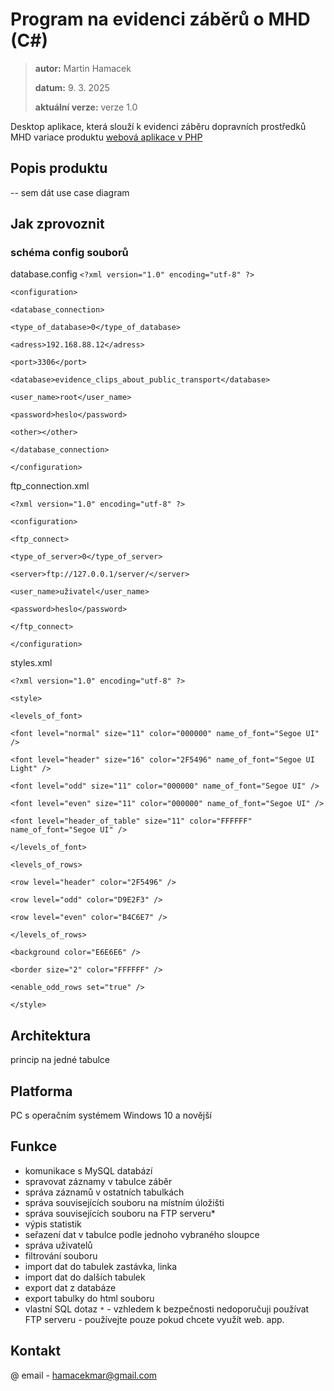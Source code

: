 # Program na evidenci záběrů o MHD (C#)

> **autor:** Martin Hamacek
> 
> **datum:** 9. 3. 2025
> 
> **aktuální verze:** verze 1.0

Desktop aplikace, která slouží k evidenci záběru dopravních prostředků MHD
variace produktu [webová aplikace v PHP](spsejecna.cz)
## Popis produktu
-- sem dát use case diagram

## Jak zprovoznit

### schéma config souborů
database.config
`<?xml version="1.0" encoding="utf-8" ?>`

`<configuration>`

`<database_connection>`

`<type_of_database>0</type_of_database>`

`<adress>192.168.88.12</adress>`

`<port>3306</port>`

`<database>evidence_clips_about_public_transport</database>`

`<user_name>root</user_name>`

`<password>heslo</password>`

`<other></other>`

`</database_connection>`

`</configuration>`

ftp_connection.xml

`<?xml version="1.0" encoding="utf-8" ?>`

`<configuration>`

`<ftp_connect>`

`<type_of_server>0</type_of_server>`

`<server>ftp://127.0.0.1/server/</server>`

`<user_name>uživatel</user_name>`

`<password>heslo</password>`

`</ftp_connect>`

`</configuration>`

styles.xml

`<?xml version="1.0" encoding="utf-8" ?>`

`<style>`

`<levels_of_font>`

`<font level="normal" size="11" color="000000" name_of_font="Segoe UI" />`

`<font level="header" size="16" color="2F5496" name_of_font="Segoe UI Light" />`

`<font level="odd" size="11" color="000000" name_of_font="Segoe UI" />`

`<font level="even" size="11" color="000000" name_of_font="Segoe UI" />`

`<font level="header_of_table" size="11" color="FFFFFF" name_of_font="Segoe UI" />`

`</levels_of_font>`

`<levels_of_rows>`

`<row level="header" color="2F5496" />`

`<row level="odd" color="D9E2F3" />`

`<row level="even" color="B4C6E7" />`

`</levels_of_rows>`

`<background color="E6E6E6" />`

`<border size="2" color="FFFFFF" />`

`<enable_odd_rows set="true" />`

`</style>`


## Architektura
princip na jedné tabulce

## Platforma
PC s operačním systémem Windows 10 a novější

## Funkce
- komunikace s MySQL databází
- spravovat záznamy v tabulce záběr
- správa záznamů v ostatních tabulkách
- správa souvisejících souboru na místním úložišti
- správa souvisejících souboru na FTP serveru*
- výpis statistik
- seřazení dat v tabulce podle jednoho vybraného sloupce
- správa uživatelů
- filtrování souboru
- import dat do tabulek zastávka, linka
- import dat do dalších tabulek
- export dat z databáze
- export tabulky do html souboru
- vlastní SQL dotaz
`*` -  vzhledem k bezpečnosti nedoporučuji používat FTP serveru - používejte pouze pokud chcete využít web. app. 

## Kontakt
@ email - [hamacekmar@gmail.com](mailto:hamacekmar@gmail.com)
